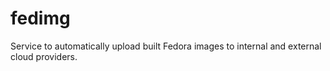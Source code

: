 fedimg
======

Service to automatically upload built Fedora images to internal and external cloud providers.
